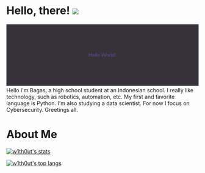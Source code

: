 # Hello, there! <img src="https://raw.githubusercontent.com/MartinHeinz/MartinHeinz/master/wave.gif" width="30px">
<img src="https://github.com/w1th0ut/w1th0ut/blob/main/Hello_World!.png">
Hello i'm Bagas, a high school student at an Indonesian school. I really like technology, such as robotics, automation, etc. My first and favorite language is Python. I'm also studying a data scientist. For now I focus on Cybersecurity. Greetings all.

# About Me
[![w1th0ut's stats](https://github-readme-stats.vercel.app/api?username=w1th0ut&show_icons=true&theme=cobalt)](https://github.com/w1th0ut/)

[![w1th0ut's top langs](https://github-readme-stats.vercel.app/api/top-langs/?username=w1th0ut&layout=compact)](https://www.python.org/)

